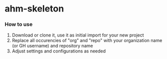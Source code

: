 # ahm-skeleton

### How to use

1. Download or clone it, use it as initial import for your new project
2. Replace all occurencies of "org" and "repo" with your organization name (or GH username) and repository name
3. Adjust settings and configurations as needed
